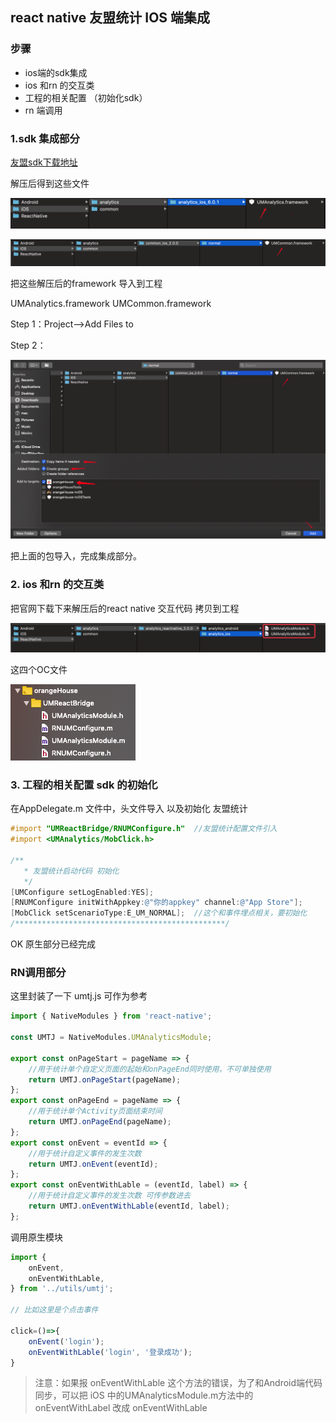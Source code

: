 ## react native 友盟统计 IOS 端集成



### 步骤

- ios端的sdk集成
- ios  和rn 的交互类
- 工程的相关配置 （初始化sdk）
- rn 端调用

### 1.sdk 集成部分

[友盟sdk下载地址](https://developer.umeng.com/sdk/reactnative)

解压后得到这些文件

![image-20190127100218637](../src/image/image-20190127100218637.png)

![image-20190127100301174](../src/image/image-20190127100301174.png)

把这些解压后的framework 导入到工程

 UMAnalytics.framework
 UMCommon.framework

Step 1：Project-->Add Files to 

Step 2：

![image-20190127100700859](../src/image/image-20190127100700859.png)

把上面的包导入，完成集成部分。

### 2. ios  和rn 的交互类

把官网下载下来解压后的react native 交互代码  拷贝到工程

![image-20190127101017305](../src/image/image-20190127101017305.png)

这四个OC文件

![image-20190127101059930](../src/image/image-20190127101059930.png)

### 3. 工程的相关配置 sdk 的初始化

在AppDelegate.m 文件中，头文件导入 以及初始化 友盟统计

```objective-c
#import "UMReactBridge/RNUMConfigure.h"  //友盟统计配置文件引入
#import <UMAnalytics/MobClick.h>

/**
   * 友盟统计启动代码 初始化
   */
[UMConfigure setLogEnabled:YES];
[RNUMConfigure initWithAppkey:@"你的appkey" channel:@"App Store"];
[MobClick setScenarioType:E_UM_NORMAL];  //这个和事件埋点相关，要初始化
/***********************************************/
```

OK 原生部分已经完成

### RN调用部分

这里封装了一下 umtj.js 可作为参考

```javascript
import { NativeModules } from 'react-native';

const UMTJ = NativeModules.UMAnalyticsModule;

export const onPageStart = pageName => {
    //用于统计单个自定义页面的起始和onPageEnd同时使用，不可单独使用
    return UMTJ.onPageStart(pageName);
};
export const onPageEnd = pageName => {
    //用于统计单个Activity页面结束时间
    return UMTJ.onPageEnd(pageName);
};
export const onEvent = eventId => {
    //用于统计自定义事件的发生次数
    return UMTJ.onEvent(eventId);
};
export const onEventWithLable = (eventId, label) => {
    //用于统计自定义事件的发生次数 可传参数进去
    return UMTJ.onEventWithLable(eventId, label);
};
```

调用原生模块

```javascript
import {
    onEvent,
    onEventWithLable,
} from '../utils/umtj';

// 比如这里是个点击事件

click=()=>{
    onEvent('login');
    onEventWithLable('login', '登录成功');
}
```



>注意：如果报 onEventWithLable 这个方法的错误，为了和Android端代码同步，可以把 iOS 中的UMAnalyticsModule.m方法中的 onEventWithLabel 改成 onEventWithLable